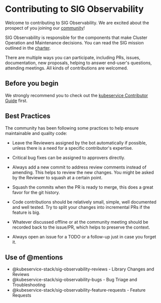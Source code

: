 # Contributing to SIG Observability

Welcome to contributing to SIG Observability. We are excited about the prospect of you
joining our [community](https://github.com/kubeservice-stack/Community/blob/main/sig-observability)!

SIG Observability is responsible for the components that make Cluster Operation and Maintenance decisions.
You can read the SIG mission outlined in the [charter](https://github.com/kubeservice-stack/Community/blob/main/sig-observability/charter.md).

There are multiple ways you can participate, including PRs, issues, documentation, new proposals,
helping to answer end-user's questions, attending meetings. All kinds of contributions are welcomed.

## Before you begin

We strongly recommend you to check out the [kubeservice Contributor Guide](https://github.com/kubeservice-stack/Community/blob/main/CONTRIBUTING.md) first.

## Best Practices

The community has been following some practices to help ensure maintainable and quality code:

* Leave the Reviewers assigned by the bot automatically if possible, unless there is a need
for a specific contributor's expertise.

* Critical bug fixes can be assigned to approvers directly.

* Always add a new commit to address review comments instead of amending. This helps to
review the new changes. You might be asked by the Reviewer to squash at a certain point.

* Squash the commits when the PR is ready to merge, this does a great favor for the git history.

* Code contributions should be relatively small, simple, well documented and well tested.
Try to split your changes into incremental PRs if the feature is big.

* Whatever discussed offline or at the community meeting should be recorded back
to the issue/PR, which helps to preserve the context.

* Always open an issue for a TODO or a follow-up just in case you forget it.

## Use of @mentions

* @kubeservice-stack/sig-observability-reviews - Library Changes and Reviews
* @kubeservice-stack/sig-observability-bugs - Bug Triage and Troubleshooting
* @kubeservice-stack/sig-observability-feature-requests - Feature Requests